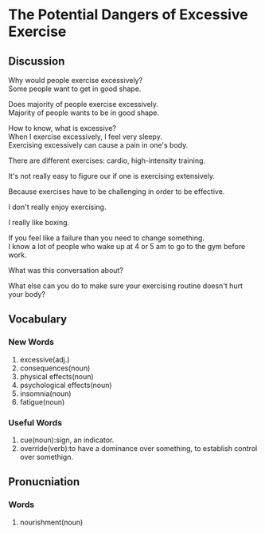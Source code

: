 # The Potential Dangers of Excessive Exercise
## Discussion
Why would people exercise excessively?  
Some people want to get in good shape.  

Does majority of people exercise excessively.  
Majority of people wants to be in good shape.  

How to know, what is excessive?  
When I exercise excessively, I feel very sleepy.  
Exercising excessively can cause a pain in one's body.  

There are different exercises: cardio, high-intensity training.  

It's not really easy to figure our if one is exercising extensively.  

Because exercises have to be challenging in order to be effective.  

I don't really enjoy exercising.  

I really like boxing.  

If you feel like a failure than you need to change something.  
I know a lot of people who wake up at 4 or 5 am to go to the gym before work.  

What was this conversation about?  

What else can you do to make sure your exercising routine doesn't hurt your body?  


## Vocabulary
### New Words
1. excessive(adj.)
1. consequences(noun)
1. physical effects(noun)
1. psychological effects(noun)
1. insomnia(noun)
1. fatigue(noun)

### Useful Words
1. cue(noun):sign, an indicator.
1. override(verb):to have a dominance over something, to establish control over somethign.

## Pronucniation
### Words
1. nourishment(noun)
